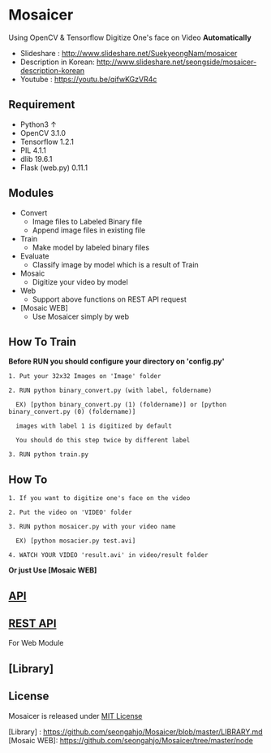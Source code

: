 # Mosaicer
Using OpenCV & Tensorflow Digitize One's face on Video <strong>Automatically</strong>

* Slideshare : http://www.slideshare.net/SuekyeongNam/mosaicer
* Description in Korean: http://www.slideshare.net/seongside/mosaicer-description-korean
* Youtube : https://youtu.be/qifwKGzVR4c


## Requirement
+ Python3 ↑
+ OpenCV 3.1.0
+ Tensorflow 1.2.1
+ PIL 4.1.1
+ dlib 19.6.1
+ Flask (web.py) 0.11.1

## Modules
* Convert
  * Image files to Labeled Binary file
  * Append image files in existing file
* Train
  * Make model by labeled binary files
* Evaluate
  * Classify image by model which is a result of Train
* Mosaic
  * Digitize your video by model
* Web
  * Support above functions on REST API request
* [Mosaic WEB]
  * Use Mosaicer simply by web


## How To Train
<strong>Before RUN you should configure your directory on 'config.py'</strong>

```
1. Put your 32x32 Images on 'Image' folder

2. RUN python binary_convert.py (with label, foldername)

  EX) [python binary_convert.py (1) (foldername)] or [python binary_convert.py (0) (foldername)]

  images with label 1 is digitized by default

  You should do this step twice by different label

3. RUN python train.py
```


## How To
```
1. If you want to digitize one's face on the video

2. Put the video on 'VIDEO' folder

3. RUN python mosaicer.py with your video name

  EX) [python mosacier.py test.avi]

4. WATCH YOUR VIDEO 'result.avi' in video/result folder
```

<strong>Or just Use [Mosaic WEB]</strong>

## [API]


## [REST API]
For Web Module

## [Library]


## License
Mosaicer is released under [MIT License]

[MIT License]: https://github.com/seongahjo/Mosaicer/blob/dev/LICENSE
[API]: https://github.com/seongahjo/Mosaicer/blob/master/API.md
[REST API]: https://github.com/seongahjo/Mosaicer/blob/master/REST_API.md
[Library] : https://github.com/seongahjo/Mosaicer/blob/master/LIBRARY.md
[Mosaic WEB]: https://github.com/seongahjo/Mosaicer/tree/master/node
